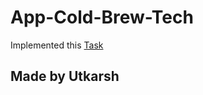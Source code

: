 # App-Cold-Brew-Tech
Implemented this [Task](https://docs.google.com/document/d/1u4iiSDstFlVbzOSClljPypXXIfYnwd9W4057D-L6-zg/edit?usp=sharing)
## Made by Utkarsh
